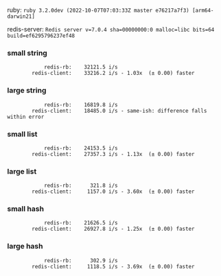 ruby: `ruby 3.2.0dev (2022-10-07T07:03:33Z master e76217a7f3) [arm64-darwin21]`

redis-server: `Redis server v=7.0.4 sha=00000000:0 malloc=libc bits=64 build=ef6295796237ef48`


### small string

```
            redis-rb:    32121.5 i/s
        redis-client:    33216.2 i/s - 1.03x  (± 0.00) faster

```

### large string

```
            redis-rb:    16819.8 i/s
        redis-client:    18485.0 i/s - same-ish: difference falls within error

```

### small list

```
            redis-rb:    24153.5 i/s
        redis-client:    27357.3 i/s - 1.13x  (± 0.00) faster

```

### large list

```
            redis-rb:      321.8 i/s
        redis-client:     1157.0 i/s - 3.60x  (± 0.00) faster

```

### small hash

```
            redis-rb:    21626.5 i/s
        redis-client:    26927.8 i/s - 1.25x  (± 0.00) faster

```

### large hash

```
            redis-rb:      302.9 i/s
        redis-client:     1118.5 i/s - 3.69x  (± 0.00) faster

```

